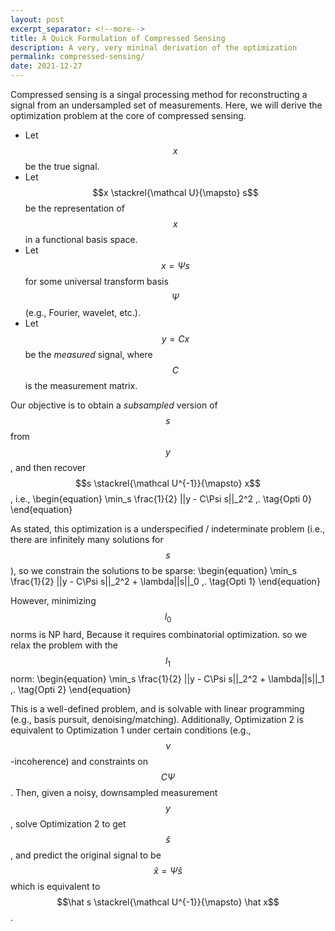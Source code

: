 ```yaml
---
layout: post
excerpt_separator: <!--more-->
title: A Quick Formulation of Compressed Sensing
description: A very, very mininal derivation of the optimization
permalink: compressed-sensing/
date: 2021-12-27
---
```


Compressed sensing is a singal processing method for reconstructing a signal from an undersampled set of measurements.
Here, we will derive the optimization problem at the core of compressed sensing.

- Let $$x$$ be the true signal.
- Let $$x \stackrel{\mathcal U}{\mapsto} s$$ be the representation of $$x$$ in a functional basis space.
- Let $$x = \Psi s$$ for some universal transform basis $$\Psi$$ (e.g., Fourier, wavelet, etc.).
- Let $$y = Cx$$ be the *measured* signal, where $$C$$ is the measurement matrix.

Our objective is to obtain a *subsampled* version of $$s$$ from $$y$$, and then recover $$s \stackrel{\mathcal U^{-1}}{\mapsto} x$$,
i.e.,
\begin{equation}
    \min_s \frac{1}{2} ||y - C\Psi s||_2^2 \,. \tag{Opti 0}
\end{equation}

As stated, this optimization is a underspecified / indeterminate problem (i.e., there are infinitely many solutions for $$s$$),
so we constrain the solutions to be sparse:
\begin{equation}
    \min_s \frac{1}{2} ||y - C\Psi s||_2^2 + \lambda||s||_0 \,. \tag{Opti 1}
\end{equation}

However, minimizing $$l_0$$ norms is NP hard,<span class="sidenote-number"></span>
<span class="sidenote">
    Because it requires combinatorial optimization.
</span> so we relax the problem with the $$l_1$$ norm:
\begin{equation}
    \min_s \frac{1}{2} ||y - C\Psi s||_2^2 + \lambda||s||_1 \,. \tag{Opti 2}
\end{equation}

This is a well-defined problem, and is solvable with linear programming (e.g., basis pursuit, denoising/matching).
Additionally, Optimization 2 is equivalent to Optimization 1 under certain conditions (e.g., $$\nu$$-incoherence) and constraints on $$C\Psi$$.
Then, given a noisy, downsampled measurement $$y$$, solve Optimization 2 to get $$\hat s$$, and predict the original signal to be $$\hat x = \Psi \hat s$$ which is equivalent to $$\hat s \stackrel{\mathcal U^{-1}}{\mapsto} \hat x$$.
